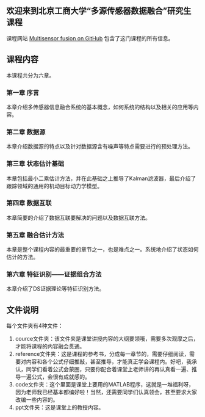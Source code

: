 ## 欢迎来到北京工商大学“多源传感器数据融合”研究生课程

课程网站 [Multisensor fusion on GitHub](https://github.com/Xue-boJin/Course-Multisensor-Fusion.git) 包含了这门课程的所有信息。

## 课程内容
   本课程共分为六章。
### 第一章	序言
本章介绍多传感器信息融合系统的基本概念，如何系统的结构以及相关的应用等内容。

### 第二章	数据源
本章介绍数据源的特点以及针对数据源含有噪声等特点需要进行的预处理方法。

### 第三章	状态估计基础
本章包括最小二乘估计方法，并在此基础之上推导了Kalman滤波器，最后介绍了跟踪领域的通用的机动目标动力学模型。

### 第四章	数据互联
本章简要的介绍了数据互联要解决的问题以及数据互联方法。

### 第五章	融合估计方法
本章是整个课程内容的最重要的章节之一，也是难点之一。系统地介绍了状态如何估计的方法。

### 第六章	特征识别——证据组合方法
本章介绍了DS证据理论等特征识别方法。



## 文件说明 

 每个文件夹有4种文件：
 1. cource文件夹：该文件夹是课堂讲授内容的大纲要领哦，需要多次观摩之后，才能将课程的内容融会贯通。
 2. reference文件夹：这是课程的参考书，分成每一章节的，需要仔细阅读，需要对内容和各个公式仔细推敲，甚至推导，才能真正学会课程内。好吧，我承认，同学们看着公式会蒙圈，只要你配合着课堂上老师讲的再认真看一遍、推导一遍公式，会很有成就感的。
 3. code文件夹：这个里面是课堂上要用的MATLAB程序，这就是一堆福利呀，因为老师我已经基本都编好啦！当然，还需要同学们认真领会，甚至要求大家改编一些内容的。
 4. ppt文件夹：这是课堂上的教授内容。
